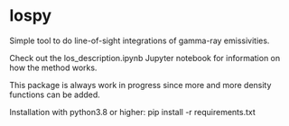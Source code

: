 # lospy
Simple tool to do line-of-sight integrations of gamma-ray emissivities.

Check out the los_description.ipynb Jupyter notebook for information on how the method works.

This package is always work in progress since more and more density functions can be added.

Installation with python3.8 or higher: pip install -r requirements.txt
